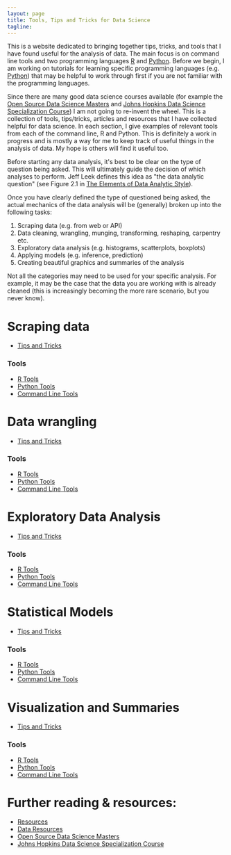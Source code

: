 ```yaml
---
layout: page
title: Tools, Tips and Tricks for Data Science
tagline: 
---
```


This is a website dedicated to bringing together tips, tricks, and tools that I have found useful for the analysis of data. The main focus is on command line tools and two programming languages [R](http://cran.us.r-project.org) and [Python](https://www.python.org). Before we begin, I am working on tutorials for learning specific programming languages (e.g. [Python](http://www.stephaniehicks.com/learnPython/)) that may be helpful to work through first if you are not familiar with the programming languages.  

Since there are many good data science courses available (for example the [Open Source Data Science Masters](https://github.com/datasciencemasters/go) and [Johns Hopkins Data Science Specialization Course](https://www.coursera.org/specialization/jhudatascience/1)) I am not going to re-invent the wheel. This is a collection of tools, tips/tricks, articles and resources that I have collected helpful for data science.  In each section, I give examples of relevant tools from each of the command line, R and Python. This is definitely a work in progress and is mostly a way for me to keep track of useful things in the analysis of data. My hope is others will find it useful too.

Before starting any data analysis, it's best to be clear on the type of question being asked. This will ultimately guide the decision of which analyses to perform.  Jeff Leek defines this idea as "the data analytic question" (see Figure 2.1 in [The Elements of Data Analytic Style](https://leanpub.com/datastyle)). 

Once you have clearly defined the type of questioned being asked, the actual mechanics of the data analysis will be (generally) broken up into the following tasks: 

1. Scraping data (e.g. from web or API)
2. Data cleaning, wrangling, munging, transforming, reshaping, carpentry etc. 
3. Exploratory data analysis (e.g. histograms, scatterplots, boxplots)
4. Applying models (e.g. inference, prediction)
5. Creating beautiful graphics and summaries of the analysis

Not all the categories may need to be used for your specific analysis. For example, it may be the case that the data you are working with is already cleaned (this is increasingly becoming the more rare scenario, but you never know).  



# Scraping data 

* [Tips and Tricks](pages/scrape/tipsandtricks.html)

### Tools 

* [R Tools](pages/scrape/R/tools.html)
* [Python Tools](pages/scrape/python/tools.html)
* [Command Line Tools](pages/scrape/commandline/tools.html)



# Data wrangling

* [Tips and Tricks](pages/wrangle/tipsandtricks.html)

### Tools

* [R Tools](pages/wrangle/R/tools.html)
* [Python Tools](pages/wrangle/python/tools.html)
* [Command Line Tools](pages/wrangle/commandline/tools.html)



# Exploratory Data Analysis

* [Tips and Tricks](pages/eda/tipsandtricks.html)

### Tools

* [R Tools](pages/eda/R/tools.html)
* [Python Tools](pages/eda/python/tools.html)
* [Command Line Tools](pages/eda/commandline/tools.html)


# Statistical Models

* [Tips and Tricks](pages/models/tipsandtricks.html)

### Tools

* [R Tools](pages/models/R/tools.html)
* [Python Tools](pages/models/python/tools.html)
* [Command Line Tools](pages/models/commandline/tools.html)



# Visualization and Summaries 

* [Tips and Tricks](pages/summarize/tipsandtricks.html)

### Tools

* [R Tools](pages/summarize/R/tools.html)
* [Python Tools](pages/summarize/python/tools.html)
* [Command Line Tools](pages/summarize/commandline/tools.html)



# Further reading & resources: 


* [Resources](pages/resources.html)
* [Data Resources](pages/dataresources.html)
* [Open Source Data Science Masters](https://github.com/datasciencemasters/go)
* [Johns Hopkins Data Science Specialization Course](https://www.coursera.org/specialization/jhudatascience/1)

